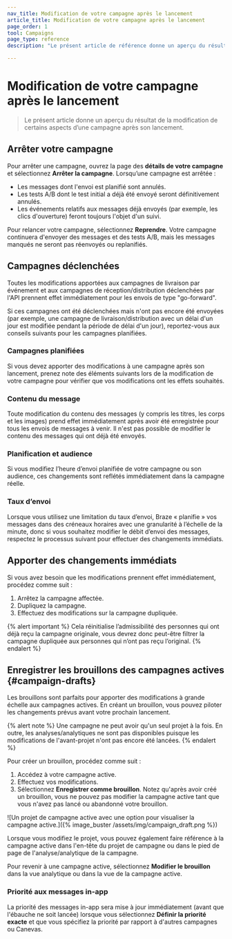 ```yaml
---
nav_title: Modification de votre campagne après le lancement
article_title: Modification de votre campagne après le lancement
page_order: 1
tool: Campaigns
page_type: reference
description: "Le présent article de référence donne un aperçu du résultat de la modification de certains aspects d’une campagne après son lancement."

---
```


# Modification de votre campagne après le lancement

> Le présent article donne un aperçu du résultat de la modification de certains aspects d’une campagne après son lancement.

## Arrêter votre campagne

Pour arrêter une campagne, ouvrez la page des **détails de votre campagne** et sélectionnez **Arrêter la campagne**. Lorsqu’une campagne est arrêtée :

- Les messages dont l'envoi est planifié sont annulés.
- Les tests A/B dont le test initial a déjà été envoyé seront définitivement annulés.
- Les événements relatifs aux messages déjà envoyés (par exemple, les clics d'ouverture) feront toujours l'objet d'un suivi.

Pour relancer votre campagne, sélectionnez **Reprendre**. Votre campagne continuera d'envoyer des messages et des tests A/B, mais les messages manqués ne seront pas réenvoyés ou replanifiés.

## Campagnes déclenchées

Toutes les modifications apportées aux campagnes de livraison par événement et aux campagnes de réception/distribution déclenchées par l'API prennent effet immédiatement pour les envois de type "go-forward". 

Si ces campagnes ont été déclenchées mais n'ont pas encore été envoyées (par exemple, une campagne de livraison/distribution avec un délai d'un jour est modifiée pendant la période de délai d'un jour), reportez-vous aux conseils suivants pour les campagnes planifiées.

### Campagnes planifiées

Si vous devez apporter des modifications à une campagne après son lancement, prenez note des éléments suivants lors de la modification de votre campagne pour vérifier que vos modifications ont les effets souhaités.

### Contenu du message

Toute modification du contenu des messages (y compris les titres, les corps et les images) prend effet immédiatement après avoir été enregistrée pour tous les envois de messages à venir. Il n'est pas possible de modifier le contenu des messages qui ont déjà été envoyés.

### Planification et audience

Si vous modifiez l’heure d’envoi planifiée de votre campagne ou son audience, ces changements sont reflétés immédiatement dans la campagne réelle.

### Taux d’envoi

Lorsque vous utilisez une limitation du taux d’envoi, Braze « planifie » vos messages dans des créneaux horaires avec une granularité à l’échelle de la minute, donc si vous souhaitez modifier le débit d’envoi des messages, respectez le processus suivant pour effectuer des changements immédiats.

## Apporter des changements immédiats

Si vous avez besoin que les modifications prennent effet immédiatement, procédez comme suit :

1. Arrêtez la campagne affectée.
2. Dupliquez la campagne.
3. Effectuez des modifications sur la campagne dupliquée.

{% alert important %}
Cela réinitialise l’admissibilité des personnes qui ont déjà reçu la campagne originale, vous devrez donc peut-être filtrer la campagne dupliquée aux personnes qui n’ont pas reçu l’original.
{% endalert %}

## Enregistrer les brouillons des campagnes actives {#campaign-drafts}

Les brouillons sont parfaits pour apporter des modifications à grande échelle aux campagnes actives. En créant un brouillon, vous pouvez piloter les changements prévus avant votre prochain lancement.

{% alert note %}
Une campagne ne peut avoir qu'un seul projet à la fois. En outre, les analyses/analytiques ne sont pas disponibles puisque les modifications de l'avant-projet n'ont pas encore été lancées.
{% endalert %}

Pour créer un brouillon, procédez comme suit :

1. Accédez à votre campagne active.
2. Effectuez vos modifications.
3. Sélectionnez **Enregistrer comme brouillon**. Notez qu'après avoir créé un brouillon, vous ne pouvez pas modifier la campagne active tant que vous n'avez pas lancé ou abandonné votre brouillon.

![Un projet de campagne active avec une option pour visualiser la campagne active.]({% image_buster /assets/img/campaign_draft.png %})

Lorsque vous modifiez le projet, vous pouvez également faire référence à la campagne active dans l'en-tête du projet de campagne ou dans le pied de page de l'analyse/analytique de la campagne. 

Pour revenir à une campagne active, sélectionnez **Modifier le brouillon** dans la vue analytique ou dans la vue de la campagne active.

### Priorité aux messages in-app

La priorité des messages in-app sera mise à jour immédiatement (avant que l'ébauche ne soit lancée) lorsque vous sélectionnez **Définir la priorité exacte** et que vous spécifiez la priorité par rapport à d'autres campagnes ou Canevas.
